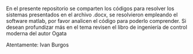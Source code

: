 En el presente repositorio se comparten los códigos para resolver los sistemas presentados en el archivo .docx, se resolvieron empleando el software matlab, por favor analicen el código para poderlo comprender.
Si desean profundizar más en el tema revisen el libro de ingeniería de control moderna del autor Ogata

Atentamente:
Ivan Burgos
